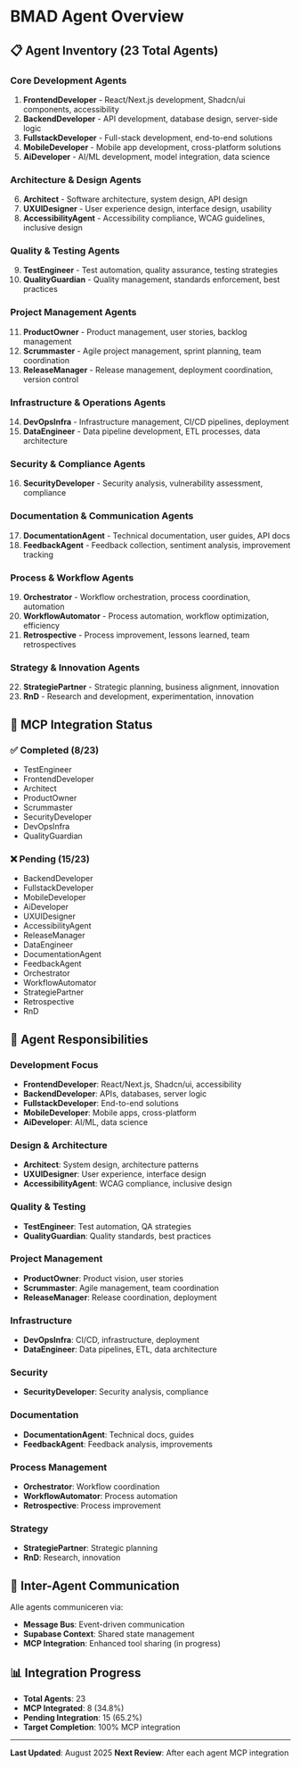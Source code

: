 # BMAD Agent Overview

## 📋 **Agent Inventory (23 Total Agents)**

### **Core Development Agents**
1. **FrontendDeveloper** - React/Next.js development, Shadcn/ui components, accessibility
2. **BackendDeveloper** - API development, database design, server-side logic
3. **FullstackDeveloper** - Full-stack development, end-to-end solutions
4. **MobileDeveloper** - Mobile app development, cross-platform solutions
5. **AiDeveloper** - AI/ML development, model integration, data science

### **Architecture & Design Agents**
6. **Architect** - Software architecture, system design, API design
7. **UXUIDesigner** - User experience design, interface design, usability
8. **AccessibilityAgent** - Accessibility compliance, WCAG guidelines, inclusive design

### **Quality & Testing Agents**
9. **TestEngineer** - Test automation, quality assurance, testing strategies
10. **QualityGuardian** - Quality management, standards enforcement, best practices

### **Project Management Agents**
11. **ProductOwner** - Product management, user stories, backlog management
12. **Scrummaster** - Agile project management, sprint planning, team coordination
13. **ReleaseManager** - Release management, deployment coordination, version control

### **Infrastructure & Operations Agents**
14. **DevOpsInfra** - Infrastructure management, CI/CD pipelines, deployment
15. **DataEngineer** - Data pipeline development, ETL processes, data architecture

### **Security & Compliance Agents**
16. **SecurityDeveloper** - Security analysis, vulnerability assessment, compliance

### **Documentation & Communication Agents**
17. **DocumentationAgent** - Technical documentation, user guides, API docs
18. **FeedbackAgent** - Feedback collection, sentiment analysis, improvement tracking

### **Process & Workflow Agents**
19. **Orchestrator** - Workflow orchestration, process coordination, automation
20. **WorkflowAutomator** - Process automation, workflow optimization, efficiency
21. **Retrospective** - Process improvement, lessons learned, team retrospectives

### **Strategy & Innovation Agents**
22. **StrategiePartner** - Strategic planning, business alignment, innovation
23. **RnD** - Research and development, experimentation, innovation

## 🔄 **MCP Integration Status**

### **✅ Completed (8/23)**
- TestEngineer
- FrontendDeveloper  
- Architect
- ProductOwner
- Scrummaster
- SecurityDeveloper
- DevOpsInfra
- QualityGuardian

### **❌ Pending (15/23)**
- BackendDeveloper
- FullstackDeveloper
- MobileDeveloper
- AiDeveloper
- UXUIDesigner
- AccessibilityAgent
- ReleaseManager
- DataEngineer
- DocumentationAgent
- FeedbackAgent
- Orchestrator
- WorkflowAutomator
- StrategiePartner
- Retrospective
- RnD

## 🎯 **Agent Responsibilities**

### **Development Focus**
- **FrontendDeveloper**: React/Next.js, Shadcn/ui, accessibility
- **BackendDeveloper**: APIs, databases, server logic
- **FullstackDeveloper**: End-to-end solutions
- **MobileDeveloper**: Mobile apps, cross-platform
- **AiDeveloper**: AI/ML, data science

### **Design & Architecture**
- **Architect**: System design, architecture patterns
- **UXUIDesigner**: User experience, interface design
- **AccessibilityAgent**: WCAG compliance, inclusive design

### **Quality & Testing**
- **TestEngineer**: Test automation, QA strategies
- **QualityGuardian**: Quality standards, best practices

### **Project Management**
- **ProductOwner**: Product vision, user stories
- **Scrummaster**: Agile management, team coordination
- **ReleaseManager**: Release coordination, deployment

### **Infrastructure**
- **DevOpsInfra**: CI/CD, infrastructure, deployment
- **DataEngineer**: Data pipelines, ETL, data architecture

### **Security**
- **SecurityDeveloper**: Security analysis, compliance

### **Documentation**
- **DocumentationAgent**: Technical docs, guides
- **FeedbackAgent**: Feedback analysis, improvements

### **Process Management**
- **Orchestrator**: Workflow coordination
- **WorkflowAutomator**: Process automation
- **Retrospective**: Process improvement

### **Strategy**
- **StrategiePartner**: Strategic planning
- **RnD**: Research, innovation

## 🔗 **Inter-Agent Communication**

Alle agents communiceren via:
- **Message Bus**: Event-driven communication
- **Supabase Context**: Shared state management
- **MCP Integration**: Enhanced tool sharing (in progress)

## 📊 **Integration Progress**

- **Total Agents**: 23
- **MCP Integrated**: 8 (34.8%)
- **Pending Integration**: 15 (65.2%)
- **Target Completion**: 100% MCP integration

---

**Last Updated**: August 2025
**Next Review**: After each agent MCP integration 